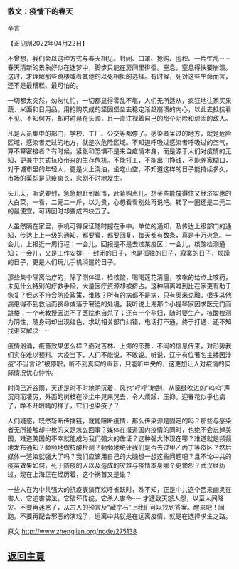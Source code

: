 ### 散文：疫情下的春天

辛言

【正见网2022年04月22日】

不曾想，我们会以这种方式与春天相见。封闭、口罩、抢购、囤积、一片忙乱······春天清新的景象好似在迷梦中，脚步只能在房间里徘徊。窒息，窒息得快要崩溃。这时，才理解那些跳楼或者其他的以死相抵的选择。有时候，死对这些生命而言，还不是最糟糕、最可怕的。

一切都太突然，匆匆忙忙，一切都显得零乱不堪，人们无所适从，疯狂地往家买果蔬、米面和日用品。用抢购筑成的坚固堡垒去稳定渐趋崩溃的内心，以此去抵抗看不见、不知何方，却时时悬在头顶，且一直注视着自己的那个阴险和顽固的敌人。

凡是人员集中的部门，学校、工厂、公交等都停了。感染者呆过的地方，就是危险区域，感染者走过的地方，就是次危险区域。不知道呼吸过感染者呼吸过的空气，算不算密接者？有时候，紧张和恐惧不是来自疫情本身，而是源于人们对疫情的无知，更兼中共式抗疫带来的生存危机。不能打工，不能出门挣钱，不能养家糊口，对于城市里的年轻人，更是火上浇油，坐吃山空，不知道这样的日子能持续多久，市场的菜却是见疫疯长，悲剧不时地发生。

头几天，听说要封，急急地赶到超市，赶紧购点儿。想买些能放得住又经济实惠的大白菜，一看，二元二一斤，以为贵，心想看看别处再说吧。转了一圈还是二元二的最便宜，可转回时却变成四块五了。

人虽然隔在家里，手机可得保证随时握在手中。单位的通知，及传达上级部门的通知，传达上上一级的通知，都要看，都要回复，每天都有数条，真是十万火急。一会儿，上报近一周行程；一会儿，回报是不是去过某疫区；一会儿，核酸检测通知；一会儿，又是工作安排······封闭的日子，也是孤独的日子，寂寞的日子，烦躁的日子，更是人们玩儿手机消遣的日子。

那些集中隔离治疗的，除了测体温，检核酸，喝喝莲花清瘟，咳嗽的给点止咳药，未见什么特别的疗救手段，大量医疗资源却被挤占。这种隔离难到比在家更有助于恢复？但这不符合防疫政策，谁敢？所有的病都不是病，只有奥米克融。很多其他病患得不到救治而丧命或落于窘迫的处境。我听说上海那个小提琴家因求医无门而跳楼；一个老教授因进不了医院也自杀了；还有一个孕妇，随时要生产，核酸检测为阴性，随身码却出现红色，求助相关部门纠错，电话打不通，终于打通，还不知找谁来解决······

疫情汹涌，疫苗效果怎么样？面对吉林、上海的形势，不同的信息传来，对形势我们实在难以预料。大疫当下，人们不能说，不敢说。听说，辽宁有位著名主播因涉疫“不当言论”被停职，听不到真实的声音，只能听中央的，这更加让人对疫情的实际情况忧心忡忡。

时间已近谷雨，天还是时不时地阴沉着，风也“呼呼”地刮，从窗缝吹进的“呜呜”声沉闷而凄厉，外面的树枝在沙尘中晃来晃去，令人烦躁、压抑。迎春花似乎也病了，睁不开眼睛的样子，它们也染疫了？

人们疑惑，既然斩断传播链，就能阻断疫情，那么传染源是固定的吗？那些与感染者无所接触却中枪的又是怎么回事？媒体在报道国内疫情的同时，也绝不会忘掉美国，难道美国的不幸就能成为我们强大的佐证？这种强大体现在哪？难道就是频频地发布通知？频频地做核酸检测？频频地统计我们是否去过甲乙丙丁等疫区？然后媒体一渲染就强大了吗？我们应该用自己的大脑想一想这些问题吧？且不论中共的疫苗效果如何，死于防疫的人以及造成的灾难与疫情本身哪个更惨烈？武汉经历过，现在上海正在经历着，这个祸首又是谁？

一些人在为中共强大的抗疫表演而欢呼雀跃时，殊不知，正是中共这个西来幽灵在害人，它迫害佛法，它破坏传统，它杀人害命······才遭致天怒人怨，以至人间降灾。不要再迷惑了，从古人的预言及“藏字石”上我们可以找到答案。醒来吧！同胞。不要再配合邪恶的演戏了，远离中共就是在远离疫情，就是在选择求生之路。

原文 http://www.zhengjian.org/node/275138

## [返回主頁](https://git.io/Js3EY)
